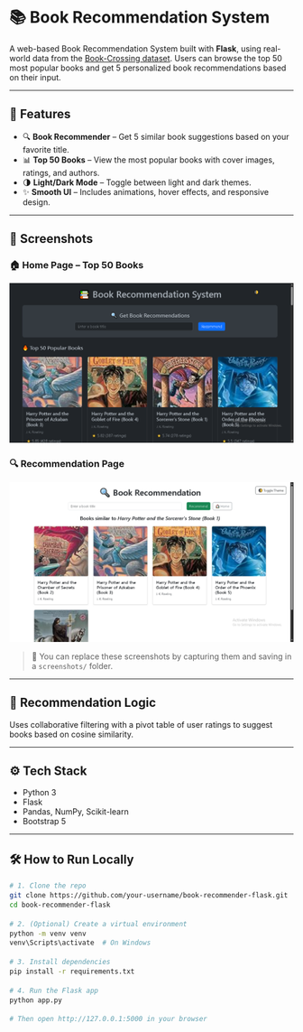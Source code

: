 # 📚 Book Recommendation System

A web-based Book Recommendation System built with **Flask**, using real-world data from the [Book-Crossing dataset](http://www2.informatik.uni-freiburg.de/~cziegler/BX/). Users can browse the top 50 most popular books and get 5 personalized book recommendations based on their input.

---

## 🚀 Features

- 🔍 **Book Recommender** – Get 5 similar book suggestions based on your favorite title.
- 📊 **Top 50 Books** – View the most popular books with cover images, ratings, and authors.
- 🌗 **Light/Dark Mode** – Toggle between light and dark themes.
- ✨ **Smooth UI** – Includes animations, hover effects, and responsive design.

---

## 📸 Screenshots

### 🏠 Home Page – Top 50 Books  
![Top 50](screenshots/home_page.png)

### 🔍 Recommendation Page  
![Recommendation](screenshots/recommendation_page.png)

> 📌 You can replace these screenshots by capturing them and saving in a `screenshots/` folder.

---

## 🧠 Recommendation Logic

Uses collaborative filtering with a pivot table of user ratings to suggest books based on cosine similarity.

---

## ⚙️ Tech Stack

- Python 3
- Flask
- Pandas, NumPy, Scikit-learn
- Bootstrap 5

---

## 🛠️ How to Run Locally

```bash
# 1. Clone the repo
git clone https://github.com/your-username/book-recommender-flask.git
cd book-recommender-flask

# 2. (Optional) Create a virtual environment
python -m venv venv
venv\Scripts\activate  # On Windows

# 3. Install dependencies
pip install -r requirements.txt

# 4. Run the Flask app
python app.py

# Then open http://127.0.0.1:5000 in your browser
